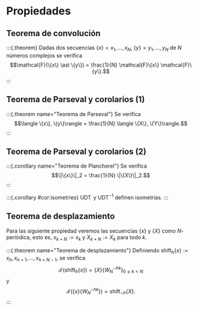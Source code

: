 # Propiedades

## Teorema de convolución

:::{.theorem}
Dadas dos secuencias $\{x\} = x_1, \dots, x_N$, $\{y\} = y_1, \dots, y_N$ de $N$ números complejos se verifica
$$\mathcal{F}(\{x\} \ast \{y\}) = \frac{1}{N} \mathcal{F}\{x\} \mathcal{F}\{y\}.$$
:::

## Teorema de Parseval y corolarios (1)

:::{.theorem name="Teorema de Parseval"}
Se verifica
$$\langle \{x\}, \{y\}\rangle = \frac{1}{N} \langle \{X\}, \{Y\}\rangle.$$
:::

## Teorema de Parseval y corolarios (2)

:::{.corollary name="Teorema de Plancherel"}
Se verifica
$$\|\{x\}\|_2 = \frac{1}{N} \|\{X\}\|_2.$$
:::

:::{.corollary #cor:isometries}
$\operatorname{UDT}$ y $\operatorname{UDT}^{-1}$ definen isometrías.
:::

## Teorema de desplazamiento

Para las siguiente propiedad veremos las secuencias $\{x\}$ y $\{X\}$ como $N$-periódica, esto es, $x_{k+N}:=x_k$ y $X_{k+N}:=X_k$ para todo $k$.

:::{.theorem name="Teorema de desplazamiento"}
Definiendo $\operatorname{shift}_h\{x\}:=x_h, x_{h+1}, \dots, x_{h+N-1}$, se verifica
$$\mathcal{F}(\operatorname{shift}_h\{x\})=\{X\} \{W_N^{-hk}\}_{0 \leq k < N}$$
y
$$\mathcal{F}(\{x\} \{W_N^{-hk}\}) = \operatorname{shift}_{-h}\{X\}.$$
:::
